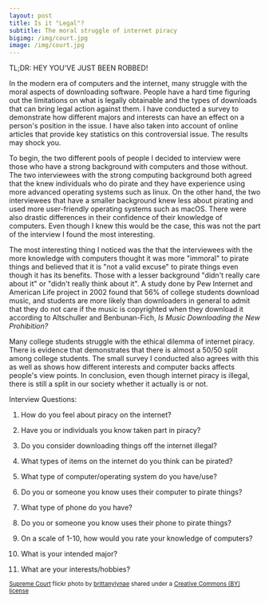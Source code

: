 ```yaml
---
layout: post
title: Is it "Legal"?
subtitle: The moral struggle of internet piracy
bigimg: /img/court.jpg
image: /img/court.jpg
---
```

TL;DR: HEY YOU'VE JUST BEEN ROBBED!


In the modern era of computers and the internet, many struggle with the moral aspects of downloading software. People have a hard time figuring out the limitations on what is legally obtainable and the types of downloads that can bring legal action against them. I have conducted a survey to demonstrate how different majors and interests can have an effect on a person's position in the issue. I have also taken into account of online articles that provide key statistics on this controversial issue. The results may shock you.

To begin, the two different pools of people I decided to interview were those who have a strong background with computers and those without. The two interviewees with the strong computing background both agreed that the knew individuals who do pirate and they have experience using more advanced operating systems such as linux. On the other hand, the two interviewees that have a smaller background knew less about pirating and used more user-friendly operating systems such as macOS. There were also drastic differences in their confidence of their knowledge of computers. Even though I knew this would be the case, this was not the part of the interview I found the most interesting.

The most interesting thing I noticed was the that the interviewees with the more knowledge with computers thought it was more "immoral" to pirate things and believed that it is "not a valid excuse" to pirate things even though it has its benefits. Those with a lesser background "didn't really care about it" or "didn't really think about it". A study done by Pew Internet and American Life project in 2002 found that 56% of college students download music, and students are more likely than downloaders in general to admit that they do not care if the music is copyrighted when they download it according to Altschuller and Benbunan-Fich, *Is Music Downloading the New Prohibition?*

Many college students struggle with the ethical dilemma of internet piracy. There is evidence that demonstrates that there is almost a 50/50 split among college students. The small survey I conducted also agrees with this as well as shows how different interests and computer backs affects people's view points. In conclusion, even though internet piracy is illegal, there is still a split in our society whether it actually is or not.



Interview Questions:

1. How do you feel about piracy on the internet?

2. Have you or individuals you know taken part in piracy?

3. Do you consider downloading things off the internet illegal?

4. What types of items on the internet do you think can be pirated?

5. What type of computer/operating system do you have/use?

6. Do you or someone you know uses their computer to pirate things?

7. What type of phone do you have?

8. Do you or someone you know uses their phone to pirate things?

9. On a scale of 1-10, how would you rate your knowledge of computers?

10. What is your intended major?

11. What are your interests/hobbies?



<small><a title="Supreme Court" href="https://flickr.com/photos/brittanylynae/2250989363">Supreme Court</a> flickr photo by <a href="https://flickr.com/people/brittanylynae">brittanylynae</a> shared under a <a href="https://creativecommons.org/licenses/by/2.0/">Creative Commons (BY) license</a> </small>
